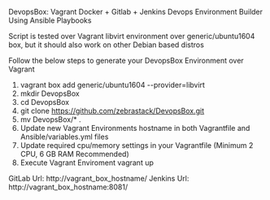 DevopsBox: Vagrant Docker + Gitlab + Jenkins Devops Environment Builder Using Ansible Playbooks

Script is tested over Vagrant libvirt environment over generic/ubuntu1604 box, but it should also work on other Debian based distros

Follow the below steps to generate your DevopsBox Environment over Vagrant
1) vagrant box add generic/ubuntu1604 --provider=libvirt
2) mkdir DevopsBox
3) cd DevopsBox
4) git clone https://github.com/zebrastack/DevopsBox.git
5) mv DevopsBox/* .
6) Update new Vagrant Environments hostname in both Vagrantfile and Ansible/variables.yml files
7) Update required cpu/memory settings in your Vagrantfile (Minimum 2 CPU, 6 GB RAM Recommended)
8) Execute Vagrant Enviroment
vagrant up

GitLab Url:  http://vagrant_box_hostname/
Jenkins Url: http://vagrant_box_hostname:8081/ 
